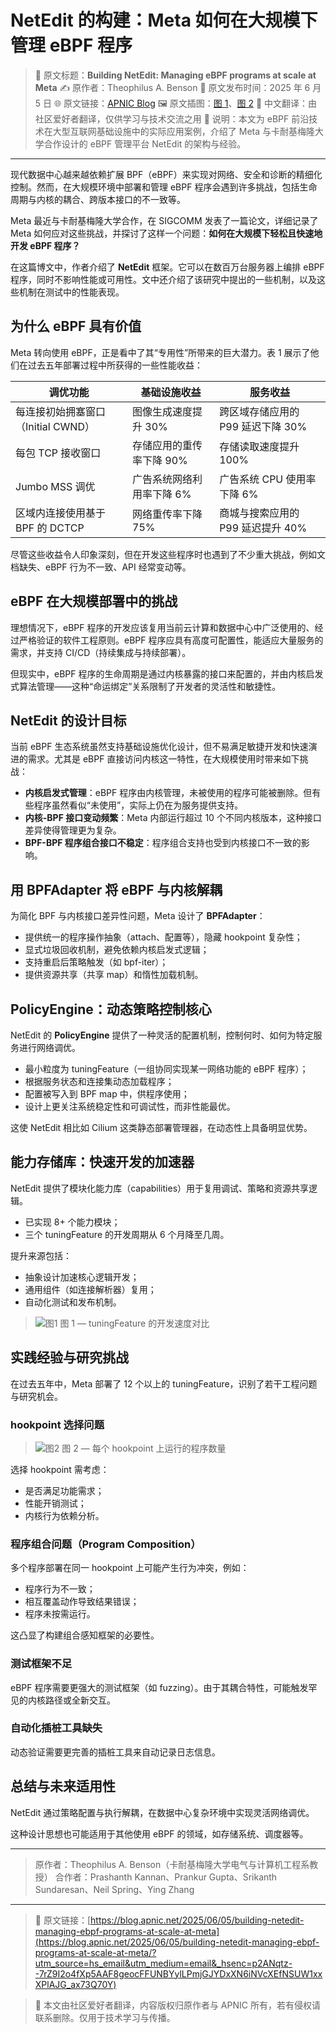 # NetEdit 的构建：Meta 如何在大规模下管理 eBPF 程序

> 📝 原文标题：**Building NetEdit: Managing eBPF programs at scale at Meta**
> ✍️ 原作者：Theophilus A. Benson
> 📅 原文发布时间：2025 年 6 月 5 日
> 🌐 原文链接：[APNIC Blog](https://blog.apnic.net/2025/06/05/building-netedit-managing-ebpf-programs-at-scale-at-meta/?utm_source=hs_email&utm_medium=email&_hsenc=p2ANqtz--7rZ9I2o4fXp5AAF8geocFFUNBYylLPmjGJYDxXN6iNVcXEfNSUW1xxXPlAJG_ax73Q70Y)
> 🖼️ 原文插图：[图 1](https://img.ttkbd.com/i/2025/06/27/netedit-fig-1.png)、[图 2](https://img.ttkbd.com/i/2025/06/27/netedit-fig-2.png)
> 🔁 中文翻译：由社区爱好者翻译，仅供学习与技术交流之用
> 📌 说明：本文为 eBPF 前沿技术在大型互联网基础设施中的实际应用案例，介绍了 Meta 与卡耐基梅隆大学合作设计的 eBPF 管理平台 NetEdit 的架构与经验。

---

现代数据中心越来越依赖扩展 BPF（eBPF）来实现对网络、安全和诊断的精细化控制。然而，在大规模环境中部署和管理 eBPF 程序会遇到许多挑战，包括生命周期与内核的耦合、跨版本接口的不一致等。

Meta 最近与卡耐基梅隆大学合作，在 SIGCOMM 发表了一篇论文，详细记录了 Meta 如何应对这些挑战，并探讨了这样一个问题：**如何在大规模下轻松且快速地开发 eBPF 程序？**

在这篇博文中，作者介绍了 **NetEdit** 框架。它可以在数百万台服务器上编排 eBPF 程序，同时不影响性能或可用性。文中还介绍了该研究中提出的一些机制，以及这些机制在测试中的性能表现。

## 为什么 eBPF 具有价值

Meta 转向使用 eBPF，正是看中了其“专用性”所带来的巨大潜力。表 1 展示了他们在过去五年部署过程中所获得的一些性能收益：

| 调优功能                    | 基础设施收益         | 服务收益                  |
| ----------------------- | -------------- | --------------------- |
| 每连接初始拥塞窗口（Initial CWND） | 图像生成速度提升 30%   | 跨区域存储应用的 P99 延迟下降 30% |
| 每包 TCP 接收窗口             | 存储应用的重传率下降 90% | 存储读取速度提升 100%         |
| Jumbo MSS 调优            | 广告系统网络利用率下降 6% | 广告系统 CPU 使用率下降 6%     |
| 区域内连接使用基于 BPF 的 DCTCP   | 网络重传率下降 75%    | 商城与搜索应用的 P99 延迟提升 40% |

尽管这些收益令人印象深刻，但在开发这些程序时也遇到了不少重大挑战，例如文档缺失、eBPF 行为不一致、API 经常变动等。

## eBPF 在大规模部署中的挑战

理想情况下，eBPF 程序的开发应该复用当前云计算和数据中心中广泛使用的、经过严格验证的软件工程原则。eBPF 程序应具有高度可配置性，能适应大量服务的需求，并支持 CI/CD（持续集成与持续部署）。

但现实中，eBPF 程序的生命周期是通过内核暴露的接口来配置的，并由内核启发式算法管理——这种“命运绑定”关系限制了开发者的灵活性和敏捷性。

## NetEdit 的设计目标

当前 eBPF 生态系统虽然支持基础设施优化设计，但不易满足敏捷开发和快速演进的需求。尤其是 eBPF 直接访问内核这一特性，在大规模使用时带来如下挑战：

* **内核启发式管理**：eBPF 程序由内核管理，未被使用的程序可能被删除。但有些程序虽然看似“未使用”，实际上仍在为服务提供支持。
* **内核-BPF 接口变动频繁**：Meta 内部运行超过 10 个不同内核版本，这种接口差异使得管理更为复杂。
* **BPF-BPF 程序组合接口不稳定**：程序组合支持也受到内核接口不一致的影响。

## 用 BPFAdapter 将 eBPF 与内核解耦

为简化 BPF 与内核接口差异性问题，Meta 设计了 **BPFAdapter**：

* 提供统一的程序操作抽象（attach、配置等），隐藏 hookpoint 复杂性；
* 显式垃圾回收机制，避免依赖内核启发式逻辑；
* 支持重启后策略触发（如 bpf-iter）；
* 提供资源共享（共享 map）和惰性加载机制。

## PolicyEngine：动态策略控制核心

NetEdit 的 **PolicyEngine** 提供了一种灵活的配置机制，控制何时、如何为特定服务进行网络调优。

* 最小粒度为 tuningFeature（一组协同实现某一网络功能的 eBPF 程序）；
* 根据服务状态和连接集动态加载程序；
* 配置被写入到 BPF map 中，供程序使用；
* 设计上更关注系统稳定性和可调试性，而非性能最优。

这使 NetEdit 相比如 Cilium 这类静态部署管理器，在动态性上具备明显优势。

## 能力存储库：快速开发的加速器

NetEdit 提供了模块化能力库（capabilities）用于复用调试、策略和资源共享逻辑。

* 已实现 8+ 个能力模块；
* 三个 tuningFeature 的开发周期从 6 个月降至几周。

提升来源包括：

* 抽象设计加速核心逻辑开发；
* 通用组件（如连接解析器）复用；
* 自动化测试和发布机制。

> ![图1](https://img.ttkbd.com/i/2025/06/27/netedit-fig-1.png)
> 图 1 — tuningFeature 的开发速度对比

## 实践经验与研究挑战

在过去五年中，Meta 部署了 12 个以上的 tuningFeature，识别了若干工程问题与研究机会。

### hookpoint 选择问题

> ![图2](https://img.ttkbd.com/i/2025/06/27/netedit-fig-2.png)
> 图 2 — 每个 hookpoint 上运行的程序数量

选择 hookpoint 需考虑：

* 是否满足功能需求；
* 性能开销测试；
* 内核行为依赖分析。

### 程序组合问题（Program Composition）

多个程序部署在同一 hookpoint 上可能产生行为冲突，例如：

* 程序行为不一致；
* 相互覆盖动作导致结果错误；
* 程序未按需运行。

这凸显了构建组合感知框架的必要性。

### 测试框架不足

eBPF 程序需要更强大的测试框架（如 fuzzing）。由于其耦合特性，可能触发罕见的内核路径或全新交互。

### 自动化插桩工具缺失

动态验证需要更完善的插桩工具来自动记录日志信息。

## 总结与未来适用性

NetEdit 通过策略配置与执行解耦，在数据中心复杂环境中实现灵活网络调优。

这种设计思想也可能适用于其他使用 eBPF 的领域，如存储系统、调度器等。

---

> 原作者：Theophilus A. Benson（卡耐基梅隆大学电气与计算机工程系教授）
> 合作者：Prashanth Kannan、Prankur Gupta、Srikanth Sundaresan、Neil Spring、Ying Zhang

---

> 📎 原文链接：[https://blog.apnic.net/2025/06/05/building-netedit-managing-ebpf-programs-at-scale-at-meta](https://blog.apnic.net/2025/06/05/building-netedit-managing-ebpf-programs-at-scale-at-meta/?utm_source=hs_email&utm_medium=email&_hsenc=p2ANqtz--7rZ9I2o4fXp5AAF8geocFFUNBYylLPmjGJYDxXN6iNVcXEfNSUW1xxXPlAJG_ax73Q70Y)

> 📌 本文由社区爱好者翻译，内容版权归原作者与 APNIC 所有，若有侵权请联系删除。仅用于技术学习与传播。
